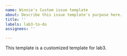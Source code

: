 ```yaml
---
name: Winnie's Custom issue template
about: Describe this issue template's purpose here.
title: ''
labels: lab3-to-do
assignees: ''

---
```


This template is a customized template for lab3.

